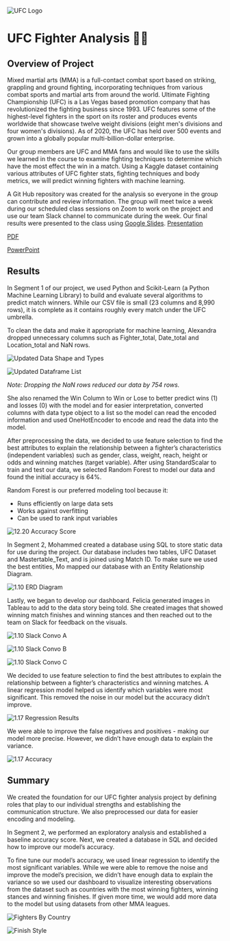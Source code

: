 ![UFC Logo](https://github.com/mhossain615/UFC-/blob/Felicia_Branch/Resources/UFC%20Logo.png)

# **UFC Fighter Analysis** :men_wrestling:

## **Overview of Project**

Mixed martial arts (MMA) is a full-contact combat sport based on striking, grappling and ground fighting, incorporating techniques from various combat sports and martial arts from around the world. Ultimate Fighting Championship (UFC) is a Las Vegas based promotion company that has revolutionized the fighting business since 1993. UFC features some of the highest-level fighters in the sport on its roster and produces events worldwide that showcase twelve weight divisions (eight men's divisions and four women's divisions).  As of 2020, the UFC has held over 500 events and grown into a globally popular multi-billion-dollar enterprise.

Our group members are UFC and MMA fans and would like to use the skills we learned in the course to examine fighting techniques to determine which have the most effect the win in a match.  Using a Kaggle dataset containing various attributes of UFC fighter stats, fighting techniques and body metrics, we will predict winning fighters with machine learning.

A Git Hub repository was created for the analysis so everyone in the group can contribute and review information.  The group will meet twice a week during our scheduled class sessions on Zoom to work on the project and use our team Slack channel to communicate during the week. Our final results were presented to the class using [Google Slides](https://docs.google.com/presentation/d/18Cxp3PjPnAGgf5WXCS25jbGCLoUxWPLZI5XRFcuP76c/edit?usp=sharing). 
[Presentation](https://docs.google.com/presentation/d/18Cxp3PjPnAGgf5WXCS25jbGCLoUxWPLZI5XRFcuP76c/edit?usp=sharing)

[PDF](https://github.com/mhossain615/UFC-/blob/Felicia_Branch/UFC%20Analysis%20Presentation%20FINAL.pdf)

[PowerPoint](https://github.com/mhossain615/UFC-/blob/main/UFC%20Analysis%20Presentation%20FINAL.pptx)

## **Results**

In Segment 1 of our project, we used Python and Scikit-Learn (a Python Machine Learning Library) to build and evaluate several algorithms to predict match winners. While our CSV file is small (23 columns and 8,990 rows), it is complete as it contains roughly every match under the UFC umbrella.  

To clean the data and make it appropriate for machine learning, Alexandra dropped unnecessary columns such as Fighter_total, Date_total and Location_total and NaN rows.  
 
![Updated Data Shape and Types](https://github.com/mhossain615/UFC-/blob/Felicia_Branch/Resources/Updated%20Data%20Shape%20and%20Types.png)

![Updated Dataframe List](https://github.com/mhossain615/UFC-/blob/Felicia_Branch/Resources/Updated%20DF%20List.png) 

*Note: Dropping the NaN rows reduced our data by 754 rows.*

She also renamed the Win Column to Win or Lose to better predict wins (1) and losses (0) with the model and for easier interpretation, converted columns with data type object to a list so the model can read the encoded information and used OneHotEncoder to encode and read the data into the model. 

After preprocessing the data, we decided to use feature selection to find the best attributes to explain the relationship between a fighter’s characteristics (independent variables) such as gender, class, weight, reach, height or odds and winning matches (target variable).  After using StandardScalar to train and test our data, we selected Random Forest to model our data and found the initial accuracy is 64%.  

Random Forest is our preferred modeling tool because it:
 * Runs efficiently on large data sets
 * Works against overfitting 
 * Can be used to rank input variables 

![12.20 Accuracy Score](https://github.com/mhossain615/UFC-/blob/Felicia_Branch/Resources/12.20%20Accuracy%20Score.png)

In Segment 2, Mohammed created a database using SQL to store static data for use during the project.  Our database includes two tables, UFC Dataset and Mastertable_Text, and is joined using Match ID. To make sure we used the best entities, Mo mapped our database with an Entity Relationship Diagram. 

![1.10 ERD Diagram](https://github.com/mhossain615/UFC-/blob/main/Resources/1.10_ERD_Diagram.PNG)

Lastly, we began to develop our dashboard. Felicia generated images in Tableau to add to the data story being told. She created images that showed winning match finishes and winning stances and then reached out to the team on Slack for feedback on the visuals. 

![1.10 Slack Convo A](https://github.com/mhossain615/UFC-/blob/Felicia_Branch/Resources/1.10%20Slack%20Convo%20A.png)

![1.10 Slack Convo B](https://github.com/mhossain615/UFC-/blob/Felicia_Branch/Resources/1.10%20Slack%20Convo%20B.png)

![1.10 Slack Convo C](https://github.com/mhossain615/UFC-/blob/Felicia_Branch/Resources/1.10%20Slack%20Convo%20C.png)

We decided to use feature selection to find the best attributes to explain the relationship between a fighter’s characteristics and winning matches. A linear regression model helped us identify which variables were most significant. This removed the noise in our model but the accuracy didn’t improve.

![1.17 Regression Results](https://github.com/mhossain615/UFC-/blob/Felicia_Branch/1.17%20Regression%20Results.png)

We were able to improve the false negatives and positives - making our model more precise. However, we didn’t have enough data to explain the variance.

![1.17 Accuracy](https://github.com/mhossain615/UFC-/blob/Felicia_Branch/1.17%20Accuracy.png)

## **Summary**

We created the foundation for our UFC fighter analysis project by defining roles that play to our individual strengths and establishing the communication structure. We also preprocessed our data for easier encoding and modeling. 

In Segment 2, we performed an exploratory analysis and established a baseline accuracy score. Next, we created a database in SQL and decided how to improve our model’s accuracy. 

To fine tune our model’s accuracy, we used linear regression to identify the most significant variables.  While we were able to remove the noise and improve the model’s precision, we didn’t have enough data to explain the variance so we used our dashboard to visualize interesting observations from the dataset such as countries with the most winning fighters, winning stances and winning finishes. If given more time, we would add more data to the model but using datasets from other MMA leagues.

![Fighters By Country](https://github.com/mhossain615/UFC-/blob/main/Resources/numberoffightersbycountry.png)

![Finish Style](https://github.com/mhossain615/UFC-/blob/main/Resources/finishstyle.png)
